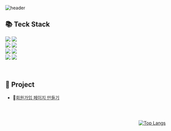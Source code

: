 ![header](https://capsule-render.vercel.app/api?type=waving&color=369cf0f3&height=250&section=header&text=MINJUNG'KIM&fontColor=f5f5f5&fontSize=90&animation=fadeIn&fontAlignY=38&desc=%20&descAlignY=62&descAlign=62)

## 📚 Teck Stack
  <img src="https://img.shields.io/badge/java-007396?style=flat-square&logo=java&logoColor=white"> </a>
  <img src="https://img.shields.io/badge/spring-6DB33F?style=flat-square&logo&logo=spring&logoColor=white"> </a><br>
    <img src="https://img.shields.io/badge/JavaScript-F7DF1E?style=flat-square&logo=JavaScript&logoColor=white"/></a>
    <img src="https://img.shields.io/badge/HTML-E34F26?style=flat-square&logo=HTML&logoColor=white"/></a><br>
    <img src="https://img.shields.io/badge/MySQL-4479A1?style=flat-square&logo=MySQL&logoColor=white"/></a>
    <img src="https://img.shields.io/badge/firebase-FFCA28?style=flat-square&logo=firebase&logoColor=white"><br>
    <img src="https://img.shields.io/badge/github-181717?style=flat-square&logo=github&logoColor=white">
    <img src="https://img.shields.io/badge/git-F05032?style=flat-square&logo=git&logoColor=white"> <br>
    <br>
    <br>

 
## 📂 Project
* 📃[회원가입 페이지 만들기](https://github.com/alswjd094/member-registration-code)

<br>
<br>

<div align="right">

[![Top Langs](https://github-readme-stats.vercel.app/api/top-langs/?username=alswjd094&layout=compact)](https://github.com/alswjd094/github-readme-stats)
</div>
    
